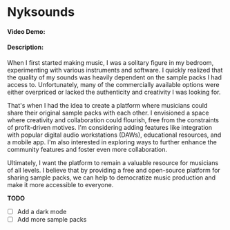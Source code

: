 # Nyksounds
#### Video Demo: 
#### Description:
When I first started making music, I was a solitary figure in my bedroom, experimenting with various instruments and software. I quickly realized that the quality of my sounds was heavily dependent on the sample packs I had access to. Unfortunately, many of the commercially available options were either overpriced or lacked the authenticity and creativity I was looking for.

That's when I had the idea to create a platform where musicians could share their original sample packs with each other. I envisioned a space where creativity and collaboration could flourish, free from the constraints of profit-driven motives.
I'm considering adding features like integration with popular digital audio workstations (DAWs), educational resources, and a mobile app. I'm also interested in exploring ways to further enhance the community features and foster even more collaboration.

Ultimately, I want the platform to remain a valuable resource for musicians of all levels. I believe that by providing a free and open-source platform for sharing sample packs, we can help to democratize music production and make it more accessible to everyone.

**TODO**
- [ ] Add a dark mode
- [ ] Add more sample packs
